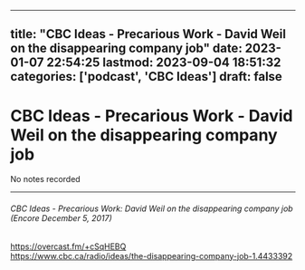 
---
title: "CBC Ideas - Precarious Work - David Weil on the disappearing company job"
date: 2023-01-07 22:54:25
lastmod: 2023-09-04 18:51:32
categories: ['podcast', 'CBC Ideas']
draft: false
---


# CBC Ideas - Precarious Work - David Weil on the disappearing company job

No notes recorded

- - -
###### CBC Ideas - Precarious Work: David Weil on the disappearing company job (Encore December 5, 2017)

https://overcast.fm/+cSqHEBQ  
https://www.cbc.ca/radio/ideas/the-disappearing-company-job-1.4433392

<!-- #public #podcast #CBC Ideas# -->

<!-- {BearID:4E67AE15-6E74-4ABF-91B5-C1D2B8D3E690-28016-00002D97CB8AF1B6} -->
